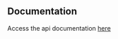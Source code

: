 ## Documentation

Access the api documentation [here](https://documenter.getpostman.com/view/1464382/2sAXqy4f4z)
